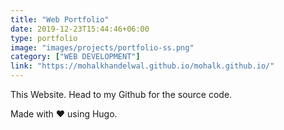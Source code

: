 ```yaml
---
title: "Web Portfolio"
date: 2019-12-23T15:44:46+06:00
type: portfolio
image: "images/projects/portfolio-ss.png"
category: ["WEB DEVELOPMENT"]
link: "https://mohalkhandelwal.github.io/mohalk.github.io/"
---
```


This Website. Head to my Github for the source code.

Made with ❤️ using Hugo.
